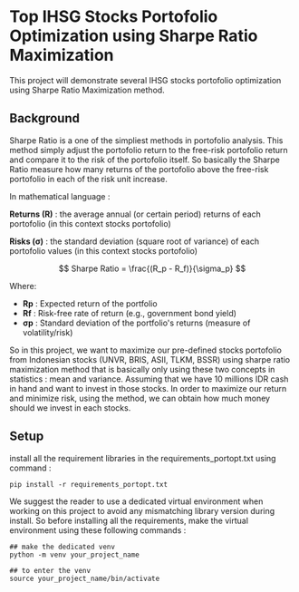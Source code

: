 # Top IHSG Stocks Portofolio Optimization using Sharpe Ratio Maximization
This project will demonstrate several IHSG stocks portofolio optimization using Sharpe Ratio Maximization method.

## Background
Sharpe Ratio is a one of the simpliest methods in portofolio analysis. This method simply adjust the portofolio return to the free-risk portofolio return and compare it to the risk of the portofolio itself. So basically the Sharpe Ratio measure how many returns of the portofolio above the free-risk portofolio in each of the risk unit increase. 

In mathematical language :

__Returns (R)__ : the average annual (or certain period) returns of each portofolio (in this context stocks portofolio)

__Risks (σ)__ : the standard deviation (square root of variance) of each portofolio values (in this context stocks portofolio)

$$
Sharpe Ratio = \frac{(R_p - R_f)}{\sigma_p}
$$

Where:
- __Rp__ : Expected return of the portfolio
- __Rf__ : Risk-free rate of return (e.g., government bond yield)
- __σp__ : Standard deviation of the portfolio's returns (measure of volatility/risk)

So in this project, we want to maximize our pre-defined stocks portofolio from Indonesian stocks (UNVR, BRIS, ASII, TLKM, BSSR) using sharpe ratio maximization method that is basically only using these two concepts in statistics : mean and variance. Assuming that we have 10 millions IDR cash in hand and want to invest in those stocks. In order to maximize our return and minimize risk, using the method, we can obtain how much money should we invest in each stocks.


## Setup
install all the requirement libraries in the requirements_portopt.txt using command :
```
pip install -r requirements_portopt.txt
```

We suggest the reader to use a dedicated virtual environment when working on this project to avoid any mismatching library version during install. So before installing all the requirements, make the virtual environment using these following commands :
```
## make the dedicated venv
python -m venv your_project_name

## to enter the venv
source your_project_name/bin/activate
```